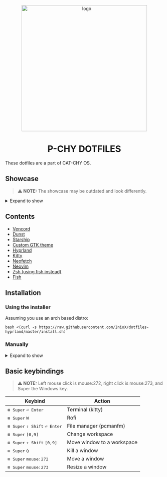 <div align="center">
    <img src="https://user-images.githubusercontent.com/81521595/210214249-49b5024d-fd61-4c0b-97c8-2b74bb1ee7b8.png" alt="logo" width=400>
</div>

<div align="center">
    <h1>P-CHY DOTFILES</h1>
</div>

These dotfiles are a part of CAT-CHY OS.

## Showcase
> **⚠️ NOTE:** The showcase may be outdated and look differently.


<details><summary>Expand to show</summary>
<p>

https://user-images.githubusercontent.com/81521595/202860841-1ebc1d34-9aee-41cc-b16e-d1028548deb1.mp4

</p>
</details>

## Contents
- [Vencord](.config/Vencord)
- [Dunst](.config/dunst)
- [Starship](.config/starship.toml)
- [Custom GTK theme]()
- [Hyprland](.config/hypr)
- [Kitty](.config/kitty)
- [Neofetch](.config/neofetch)
- [Neovim](.config/nvim)
- [Zsh (using fish instead)](home/)
- [Fish](.config/fish)

## Installation

### Using the installer

Assuming you use an arch based distro:

```shell
bash <(curl -s https://raw.githubusercontent.com/InioX/dotfiles-hyprland/master/install.sh)
```

### Manually

<details><summary>Expand to show</summary>
<p>

## Vencord
```shell
sudo npm i -g pnpm

git clone https://github.com/Vendicated/Vencord
cd Vencord

pnpm install --frozen-lockfile
pnpm build
sudo pnpm inject
```

## Dunst
```shell
paru -S --needed pod2man core/dbus libxinerama libxrandr libxss glib pango libnotify xdg-utils

git clone -b progress-styling https://github.com/k-vernooy/dunst/
make && sudo make install
```

## Fish
```shell
paru -S --needed fish lsd neofetch
chsh -s $(which fish)
```

## Starship
```shell
paru -S --needed starship
```

## Neovim
```shell
# First, back up the current config
sudo cp -r ~/.config/nvim ~/.config/nvim.bak && rm -rf ~/.config/nvim
sudo cp -r ~/.local/share/nvim ~/.local/share/nvim.bak && rm -rf ~/.local/share/nvim
cp -r ~/.local/state/nvim ~/.local/state/nvim.bak && rm -rf ~/.local/state/nvim
sudo cp -r ~/.cache/nvim ~/.cache/nvim.bak && rm -rf ~/.cache/nvim

git clone https://github.com/AstroNvim/AstroNvim ~/.config/nvim
```

## P-CHY Config
```shell
# First, back up the current config
sudo cp -a ~/.config/. ~/.config.bak/ && sudo rm -rf ~/.config/*

git clone https://github.com/InioX/dotfiles-hyprland
cd dotfiles-hyprland
cp .config/. -ar ~/.config/
cp home/. -a ~/
```

## GTK Theme
```shell
sudo cp -a themes/adw-gtk3-dark/ /usr/share/themes

gsettings set org.gnome.desktop.interface gtk-theme adw-gtk3-dark
gsettings set org.gnome.desktop.interface color-scheme 'prefer-dark'
```

</p>
</details>

## Basic keybindings

> **⚠️ NOTE:** Left mouse click is mouse:272, right click is mouse:273, and Super the Windows key.

|  Keybind | Action |
| - | - |
| <kbd>⊞ Super</kbd> <kbd>⏎ Enter</kbd> | Terminal (kitty) |
| <kbd>⊞ Super</kbd> <kbd>W</kbd> | Rofi |
| <kbd>⊞ Super</kbd> <kbd>⇧ Shift</kbd> <kbd>⏎ Enter</kbd> | File manager (pcmanfm) |
| <kbd>⊞ Super</kbd> <kbd>[0,9]</kbd> | Change workspace |
| <kbd>⊞ Super</kbd> <kbd>⇧ Shift</kbd> <kbd>[0,9]</kbd> | Move window to a workspace |
| <kbd>⊞ Super</kbd> <kbd>Q</kbd> | Kill a window |
|  <kbd>⊞ Super</kbd> <kbd>mouse:272</kbd> | Move a window |
| <kbd>⊞ Super</kbd> <kbd>mouse:273</kbd> | Resize a window |
